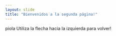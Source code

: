 ```yaml
---
layout: slide
title: "Bienvenidos a la segunda página!"
---
```

piola
Utiliza la flecha hacia la izquierda para volver!
